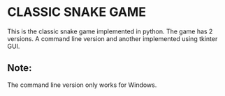 # CLASSIC SNAKE GAME
This is the classic snake game implemented in python.
The game has 2 versions. A command line version and another implemented using tkinter GUI.
## Note:
The command line version only works for Windows.
